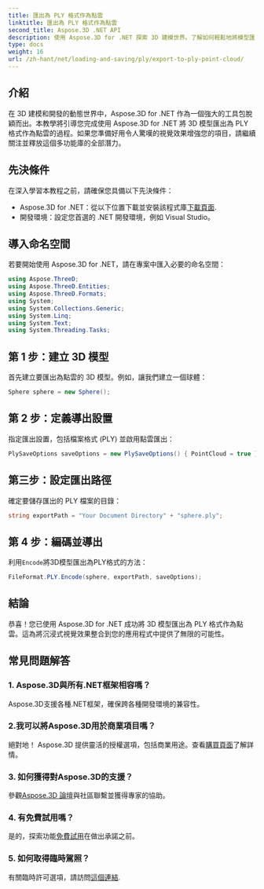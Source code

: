 ```yaml
---
title: 匯出為 PLY 格式作為點雲
linktitle: 匯出為 PLY 格式作為點雲
second_title: Aspose.3D .NET API
description: 使用 Aspose.3D for .NET 探索 3D 建模世界。了解如何輕鬆地將模型匯出為 PLY 格式。透過令人驚嘆的視覺效果提升您的專案。
type: docs
weight: 16
url: /zh-hant/net/loading-and-saving/ply/export-to-ply-point-cloud/
---
```

## 介紹
在 3D 建模和開發的動態世界中，Aspose.3D for .NET 作為一個強大的工具包脫穎而出。本教學將引導您完成使用 Aspose.3D for .NET 將 3D 模型匯出為 PLY 格式作為點雲的過程。如果您準備好用令人驚嘆的視覺效果增強您的項目，請繼續關注並釋放這個多功能庫的全部潛力。
## 先決條件
在深入學習本教程之前，請確保您具備以下先決條件：
-  Aspose.3D for .NET：從以下位置下載並安裝該程式庫[下載頁面](https://releases.aspose.com/3d/net/).
- 開發環境：設定您首選的 .NET 開發環境，例如 Visual Studio。
## 導入命名空間
若要開始使用 Aspose.3D for .NET，請在專案中匯入必要的命名空間：
```csharp
using Aspose.ThreeD;
using Aspose.ThreeD.Entities;
using Aspose.ThreeD.Formats;
using System;
using System.Collections.Generic;
using System.Linq;
using System.Text;
using System.Threading.Tasks;
```
## 第 1 步：建立 3D 模型
首先建立要匯出為點雲的 3D 模型。例如，讓我們建立一個球體：
```csharp
Sphere sphere = new Sphere();
```
## 第 2 步：定義導出設置
指定匯出設置，包括檔案格式 (PLY) 並啟用點雲匯出：
```csharp
PlySaveOptions saveOptions = new PlySaveOptions() { PointCloud = true };
```
## 第三步：設定匯出路徑
確定要儲存匯出的 PLY 檔案的目錄：
```csharp
string exportPath = "Your Document Directory" + "sphere.ply";
```
## 第 4 步：編碼並導出
利用`Encode`將3D模型匯出為PLY格式的方法：
```csharp
FileFormat.PLY.Encode(sphere, exportPath, saveOptions);
```
## 結論
恭喜！您已使用 Aspose.3D for .NET 成功將 3D 模型匯出為 PLY 格式作為點雲。這為將沉浸式視覺效果整合到您的應用程式中提供了無限的可能性。

## 常見問題解答
### 1. Aspose.3D與所有.NET框架相容嗎？
Aspose.3D支援各種.NET框架，確保跨各種開發環境的兼容性。
### 2.我可以將Aspose.3D用於商業項目嗎？
絕對地！ Aspose.3D 提供靈活的授權選項，包括商業用途。查看[購買頁面](https://purchase.aspose.com/buy)了解詳情。
### 3. 如何獲得對Aspose.3D的支援？
參觀[Aspose.3D 論壇](https://forum.aspose.com/c/3d/18)與社區聯繫並獲得專家的協助。
### 4. 有免費試用嗎？
是的，探索功能[免費試用](https://releases.aspose.com/)在做出承諾之前。
### 5. 如何取得臨時駕照？
有關臨時許可選項，請訪問[這個連結](https://purchase.aspose.com/temporary-license/).